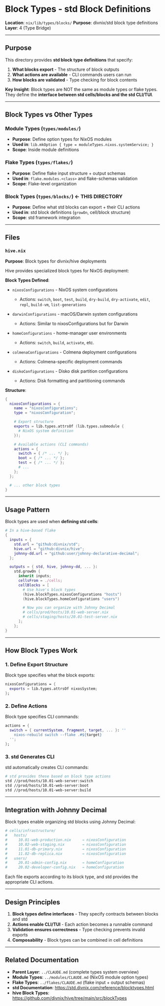 # Block Types - std Block Definitions

**Location**: `nix/lib/types/blocks/`
**Purpose**: divnix/std block type definitions
**Layer**: 4 (Type Bridge)

---

## Purpose

This directory provides **std block type definitions** that specify:

1. **What blocks export** - The structure of block outputs
2. **What actions are available** - CLI commands users can run
3. **How blocks are validated** - Type checking for block contents

**Key Insight**: Block types are NOT the same as module types or flake types. They define the **interface between std cells/blocks and the std CLI/TUI**.

---

## Block Types vs Other Types

### Module Types (`types/modules/`)
- **Purpose**: Define option types for NixOS modules
- **Used in**: `lib.mkOption { type = moduleTypes.nixos.systemService; }`
- **Scope**: Inside module definitions

### Flake Types (`types/flakes/`)
- **Purpose**: Define flake input structure + output schemas
- **Used in**: `flake.modules.<class>` and flake-schemas validation
- **Scope**: Flake-level organization

### Block Types (`types/blocks/`) ← THIS DIRECTORY
- **Purpose**: Define what std blocks can export + their CLI actions
- **Used in**: std block definitions (`growOn`, cell/block structure)
- **Scope**: std framework integration

---

## Files

### `hive.nix`
**Purpose**: Block types for divnix/hive deployments

Hive provides specialized block types for NixOS deployment:

**Block Types Defined**:
- `nixosConfigurations` - NixOS system configurations
  - Actions: `switch`, `boot`, `test`, `build`, `dry-build`, `dry-activate`, `edit`, `repl`, `build-vm`, `list-generations`

- `darwinConfigurations` - macOS/Darwin system configurations
  - Actions: Similar to nixosConfigurations but for Darwin

- `homeConfigurations` - home-manager user environments
  - Actions: `switch`, `build`, `activate`, etc.

- `colmenaConfigurations` - Colmena deployment configurations
  - Actions: Colmena-specific deployment commands

- `diskoConfigurations` - Disko disk partition configurations
  - Actions: Disk formatting and partitioning commands

**Structure**:
```nix
{
  nixosConfigurations = {
    name = "nixosConfigurations";
    type = "nixosConfiguration";

    # Export structure
    exports = lib.types.attrsOf (lib.types.submodule {
      # NixOS system definition
    });

    # Available actions (CLI commands)
    actions = {
      switch = { /* ... */ };
      boot = { /* ... */ };
      test = { /* ... */ };
      # ...
    };
  };

  # ... other block types
}
```

---

## Usage Pattern

Block types are used when **defining std cells**:

```nix
# In a hive-based flake
{
  inputs = {
    std.url = "github:divnix/std";
    hive.url = "github:divnix/hive";
    johnny-dd.url = "github:user/johnny-declarative-decimal";
  };

  outputs = { std, hive, johnny-dd, ... }:
    std.growOn {
      inherit inputs;
      cellsFrom = ./cells;
      cellBlocks = [
        # Use hive's block types
        (hive.blockTypes.nixosConfigurations "hosts")
        (hive.blockTypes.homeConfigurations "users")

        # Now you can organize with Johnny Decimal
        # cells/prod/hosts/10.01-web-server.nix
        # cells/staging/hosts/20.01-test-server.nix
      ];
    };
}
```

---

## How Block Types Work

### 1. Define Export Structure
Block type specifies what the block exports:
```nix
nixosConfigurations = {
  exports = lib.types.attrsOf nixosSystem;
};
```

### 2. Define Actions
Block type specifies CLI commands:
```nix
actions = {
  switch = { currentSystem, fragment, target, ... }: ''
    nixos-rebuild switch --flake .#${target}
  '';
};
```

### 3. std Generates CLI
std automatically creates CLI commands:
```bash
# std provides these based on block type actions
std //prod/hosts/10.01-web-server:switch
std //prod/hosts/10.01-web-server:boot
std //prod/hosts/10.01-web-server:build
```

---

## Integration with Johnny Decimal

Block types enable organizing std blocks using Johnny Decimal:

```nix
# cells/infrastructure/
#   hosts/
#     10.01-web-production.nix     → nixosConfiguration
#     10.02-web-staging.nix        → nixosConfiguration
#     11.01-db-primary.nix         → nixosConfiguration
#     11.02-db-replica.nix         → nixosConfiguration
#   users/
#     20.01-admin-config.nix       → homeConfiguration
#     20.02-developer-config.nix   → homeConfiguration
```

Each file exports according to its block type, and std provides the appropriate CLI actions.

---

## Design Principles

1. **Block types define interfaces** - They specify contracts between blocks and std
2. **Actions enable CLI/TUI** - Each action becomes a runnable command
3. **Validation ensures correctness** - Type checking prevents invalid exports
4. **Composability** - Block types can be combined in cell definitions

---

## Related Documentation

- **Parent Layer**: `../CLAUDE.md` (complete types system overview)
- **Module Types**: `../modules/CLAUDE.md` (NixOS module option types)
- **Flake Types**: `../flakes/CLAUDE.md` (flake input + output schemas)
- **std Documentation**: https://std.divnix.com/reference/blocktypes.html
- **hive Block Types**: https://github.com/divnix/hive/tree/main/src/blockTypes
